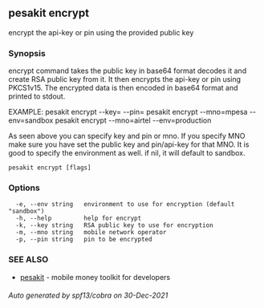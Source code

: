 ## pesakit encrypt

encrypt the api-key or pin using the provided public key

### Synopsis

encrypt command takes the public key in base64 format decodes it and create
RSA public key from it. It then encrypts the api-key or pin using PKCS1v15.
The encrypted data is then encoded in base64 format and printed to stdout.

EXAMPLE:
	pesakit encrypt --key=<public-key> --pin=<pin>
	pesakit encrypt --mno=mpesa --env=sandbox
	pesakit encrypt --mno=airtel --env=production

As seen above you can specify key and pin or mno. If you specify MNO make sure
you have set the public key and pin/api-key for that MNO.
It is good to specify the environment as well. if nil, it will default to sandbox.


```
pesakit encrypt [flags]
```

### Options

```
  -e, --env string   environment to use for encryption (default "sandbox")
  -h, --help         help for encrypt
  -k, --key string   RSA public key to use for encryption
  -m, --mno string   mobile network operator
  -p, --pin string   pin to be encrypted
```

### SEE ALSO

* [pesakit](pesakit.md)	 - mobile money toolkit for developers

###### Auto generated by spf13/cobra on 30-Dec-2021
